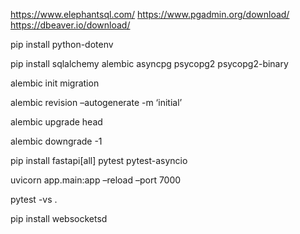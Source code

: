 https://www.elephantsql.com/ https://www.pgadmin.org/download/ https://dbeaver.io/download/

pip install python-dotenv

pip install sqlalchemy alembic asyncpg psycopg2 psycopg2-binary

alembic init migration

alembic revision –autogenerate -m ‘initial’

alembic upgrade head

alembic downgrade -1

pip install fastapi[all] pytest pytest-asyncio

uvicorn app.main:app –reload –port 7000

pytest -vs .

pip install websocketsd
